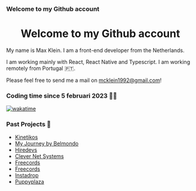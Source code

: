 ### Welcome to my Github account
<h1 align="center">Welcome to my Github account </h1>

My name is Max Klein. I am a front-end developer from the Netherlands. 

I am working mainly with React, React Native and Typescript. I am working remotely from Portugal 🇵🇹.

Please feel free to send me a mail on mcklein1992@gmail.com!

### Coding time since 5 februari 2023 👨‍💻

[![wakatime](https://wakatime.com/badge/user/4995c7d9-63fd-4332-8074-41890703811e.svg)](https://wakatime.com/@4995c7d9-63fd-4332-8074-41890703811e)

### Past Projects 🤖
- [Kinetikos](https://kinetikoshealth.com/)
- [My Journey by Belmondo](https://my-journey.io/)
- [Hiredevs](https://www.hiredevs.io/)
- [Clever Net Systems](https://www.clevernetsystems.com/)
- [Freecords](https://www.freecords.com/)
- [Freecords](https://www.freecords.com/)
- [Instadrop](https://instadrop.com.ng/)
- [Puppyplaza](https://www.puppyplaza.com/)

